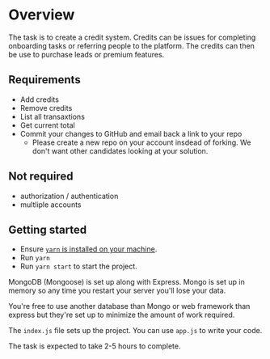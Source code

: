 # Overview

The task is to create a credit system. Credits can be issues for completing
onboarding tasks or referring people to the platform. The credits can
then be use to purchase leads or premium features.

## Requirements

- Add credits
- Remove credits
- List all transaxtions
- Get current total
- Commit your changes to GitHub and email back a link to your repo
  - Please create a new repo on your account insdead of forking. We don't want other candidates looking at your solution.

## Not required

- authorization / authentication
- multliple accounts

## Getting started

- Ensure [`yarn` is installed on your machine](https://yarnpkg.com/en/docs/getting-started).
- Run `yarn`
- Run `yarn start` to start the project.

MongoDB (Mongoose) is set up along with Express. Mongo is set up in memory so
any time you restart your server you'll lose your data.

You're free to use another database than Mongo or web framework than express
but they're set up to minimize the amount of work required.

The `index.js` file sets up the project. You can use `app.js` to write your code.

The task is expected to take 2-5 hours to complete.
